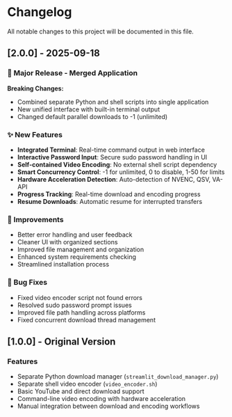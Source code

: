 # Changelog

All notable changes to this project will be documented in this file.

## [2.0.0] - 2025-09-18

### 🎉 Major Release - Merged Application

**Breaking Changes:**
- Combined separate Python and shell scripts into single application
- New unified interface with built-in terminal output
- Changed default parallel downloads to -1 (unlimited)

### ✨ New Features
- **Integrated Terminal**: Real-time command output in web interface
- **Interactive Password Input**: Secure sudo password handling in UI
- **Self-contained Video Encoding**: No external shell script dependency
- **Smart Concurrency Control**: -1 for unlimited, 0 to disable, 1-50 for limits
- **Hardware Acceleration Detection**: Auto-detection of NVENC, QSV, VA-API
- **Progress Tracking**: Real-time download and encoding progress
- **Resume Downloads**: Automatic resume for interrupted transfers

### 🔧 Improvements
- Better error handling and user feedback
- Cleaner UI with organized sections
- Improved file management and organization
- Enhanced system requirements checking
- Streamlined installation process

### 🐛 Bug Fixes
- Fixed video encoder script not found errors
- Resolved sudo password prompt issues
- Improved file path handling across platforms
- Fixed concurrent download thread management

## [1.0.0] - Original Version

### Features
- Separate Python download manager (`streamlit_download_manager.py`)
- Separate shell video encoder (`video_encoder.sh`)
- Basic YouTube and direct download support
- Command-line video encoding with hardware acceleration
- Manual integration between download and encoding workflows
